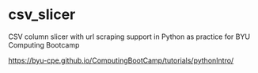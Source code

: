 # csv_slicer
CSV column slicer with url scraping support in Python as practice for BYU Computing Bootcamp

https://byu-cpe.github.io/ComputingBootCamp/tutorials/pythonIntro/
